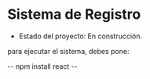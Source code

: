 <h1>Sistema de Registro</h1>

- Estado del proyecto: En construcción.

para ejecutar el sistema, debes pone:

-- npm install react --
